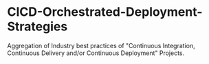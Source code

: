 # CICD-Orchestrated-Deployment-Strategies
Aggregation of Industry best practices of "Continuous Integration, Continuous Delivery and/or Continuous Deployment" Projects.
